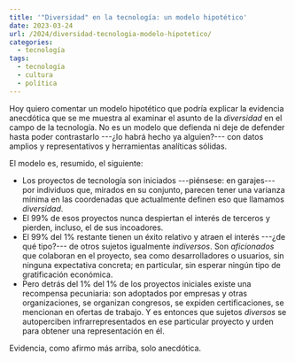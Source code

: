 ```yaml
---
title: '"Diversidad" en la tecnología: un modelo hipotético'
date: 2023-03-24
url: /2024/diversidad-tecnologia-modelo-hipotetico/
categories:
  - tecnología
tags:
  - tecnología
  - cultura
  - política
---
```


Hoy quiero comentar un modelo hipotético que podría explicar la evidencia anecdótica que se me muestra al examinar el asunto de la _diversidad_ en el campo de la tecnología. No es un modelo que defienda ni deje de defender hasta poder contrastarlo ---¿lo habrá hecho ya alguien?--- con datos amplios y representativos y herramientas analíticas sólidas.

El modelo es, resumido, el siguiente:

* Los proyectos de tecnología son iniciados ---piénsese: en garajes--- por individuos que, mirados en su conjunto, parecen tener una varianza mínima en las coordenadas que actualmente definen eso que llamamos _diversidad_.
* El 99% de esos proyectos nunca despiertan el interés de terceros y pierden, incluso, el de sus incoadores.
* El 99% del 1% restante tienen un éxito relativo y atraen el interés ---¿de qué tipo?--- de otros sujetos igualmente _indiversos_. Son _aficionados_ que colaboran en el proyecto, sea como desarrolladores o usuarios, sin ninguna expectativa concreta; en particular, sin esperar ningún tipo de gratificación económica.
* Pero detrás del 1% del 1% de los proyectos iniciales existe una recompensa pecuniaria: son adoptados por empresas y otras organizaciones, se organizan congresos, se expiden certificaciones, se mencionan en ofertas de trabajo. Y es entonces que sujetos _diversos_ se autoperciben infrarrepresentados en ese particular proyecto y urden para obtener una representación en él.

Evidencia, como afirmo más arriba, solo anecdótica.